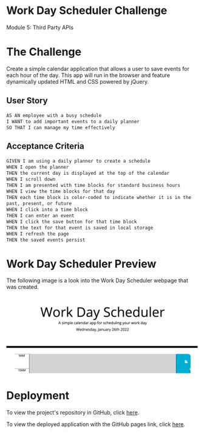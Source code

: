 # Work Day Scheduler Challenge 

Module 5: Third Party APIs

# The Challenge

Create a simple calendar application that allows a user to save events for each hour of the day. This app will run in the browser and feature dynamically updated HTML and CSS powered by jQuery.

## User Story 

```
AS AN employee with a busy schedule
I WANT to add important events to a daily planner
SO THAT I can manage my time effectively
```

## Acceptance Criteria

```
GIVEN I am using a daily planner to create a schedule
WHEN I open the planner
THEN the current day is displayed at the top of the calendar
WHEN I scroll down
THEN I am presented with time blocks for standard business hours
WHEN I view the time blocks for that day
THEN each time block is color-coded to indicate whether it is in the past, present, or future
WHEN I click into a time block
THEN I can enter an event
WHEN I click the save button for that time block
THEN the text for that event is saved in local storage
WHEN I refresh the page
THEN the saved events persist
```

# Work Day Scheduler Preview

The following image is a look into the Work Day Scheduler webpage that was created.

![Work Day Scheduler Web Application](assets/images/webpage.png)

# Deployment 

To view the project's repository in GitHub, click [here](https://github.com/kelcmitch97/5-workschedule).

To view the deployed application with the GitHub pages link, click [here]( https://kelcmitch97.github.io/5-workschedule/).